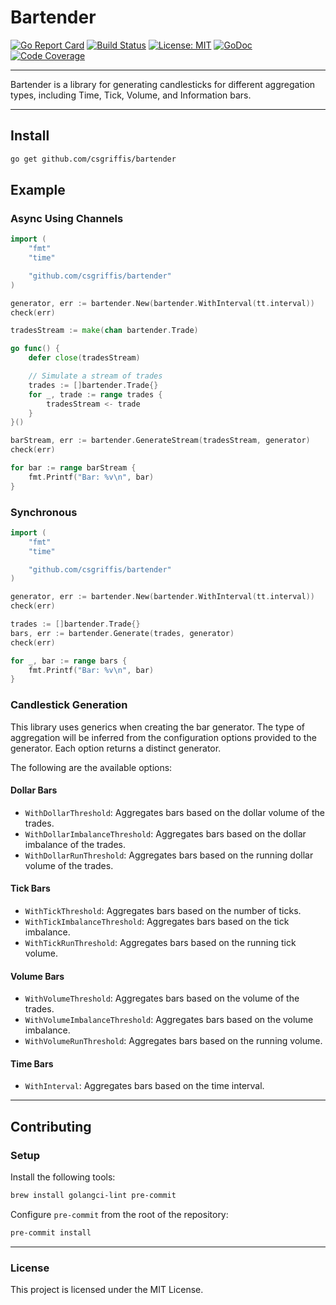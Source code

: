 # Bartender

[![Go Report Card](https://goreportcard.com/badge/github.com/csgriffis/bartender)](https://goreportcard.com/report/github.com/csgriffis/bartender)
[![Build Status](https://github.com/csgriffis/bartender/actions/workflows/build.yml/badge.svg)](https://github.com/csgriffis/bartender/actions/workflows/build.yml)
[![License: MIT](https://img.shields.io/badge/License-MIT-blue.svg)](./LICENSE)
[![GoDoc](https://pkg.go.dev/badge/github.com/csgriffis/bartender.svg)](https://pkg.go.dev/github.com/csgriffis/bartender)
[![Code Coverage](https://img.shields.io/codecov/c/github/csgriffis/bartender)](https://codecov.io/gh/csgriffis/bartender)

---

Bartender is a library for generating candlesticks for different aggregation types, including Time, Tick, Volume, and Information bars.

---

## Install

```bash
go get github.com/csgriffis/bartender
```

## Example


### Async Using Channels

```go
import (
    "fmt"
    "time"

    "github.com/csgriffis/bartender"
)

generator, err := bartender.New(bartender.WithInterval(tt.interval))
check(err)

tradesStream := make(chan bartender.Trade)

go func() {
	defer close(tradesStream)

	// Simulate a stream of trades
	trades := []bartender.Trade{}
	for _, trade := range trades {
		tradesStream <- trade
	}
}()

barStream, err := bartender.GenerateStream(tradesStream, generator)
check(err)

for bar := range barStream {
    fmt.Printf("Bar: %v\n", bar)
}

```

### Synchronous

```go
import (
    "fmt"
    "time"

    "github.com/csgriffis/bartender"
)

generator, err := bartender.New(bartender.WithInterval(tt.interval))
check(err)

trades := []bartender.Trade{}
bars, err := bartender.Generate(trades, generator)
check(err)

for _, bar := range bars {
    fmt.Printf("Bar: %v\n", bar)
}
```

### Candlestick Generation

This library uses generics when creating the bar generator. The type of aggregation will be inferred from the
configuration options provided to the generator. Each option returns a distinct generator.

The following are the available options:

#### Dollar Bars
- `WithDollarThreshold`: Aggregates bars based on the dollar volume of the trades.
- `WithDollarImbalanceThreshold`: Aggregates bars based on the dollar imbalance of the trades.
- `WithDollarRunThreshold`: Aggregates bars based on the running dollar volume of the trades.

#### Tick Bars
- `WithTickThreshold`: Aggregates bars based on the number of ticks.
- `WithTickImbalanceThreshold`: Aggregates bars based on the tick imbalance.
- `WithTickRunThreshold`: Aggregates bars based on the running tick volume.

#### Volume Bars
- `WithVolumeThreshold`: Aggregates bars based on the volume of the trades.
- `WithVolumeImbalanceThreshold`: Aggregates bars based on the volume imbalance.
- `WithVolumeRunThreshold`: Aggregates bars based on the running volume.

#### Time Bars
- `WithInterval`: Aggregates bars based on the time interval.

---
## Contributing

### Setup
Install the following tools:

```bash
brew install golangci-lint pre-commit
```

Configure `pre-commit` from the root of the repository:
```bash
pre-commit install
```

---

### License

This project is licensed under the MIT License.
